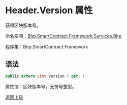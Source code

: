 # Header.Version 属性

获得区块版本号。

命名空间：[Bhp.SmartContract.Framework.Services.Bhp](../../bhp.md)

程序集：Bhp.SmartContract.Framework

## 语法

```c#
public extern uint Version { get; }
```

属性值：区块版本号，无符号整型。



[返回上级](../Header.md)